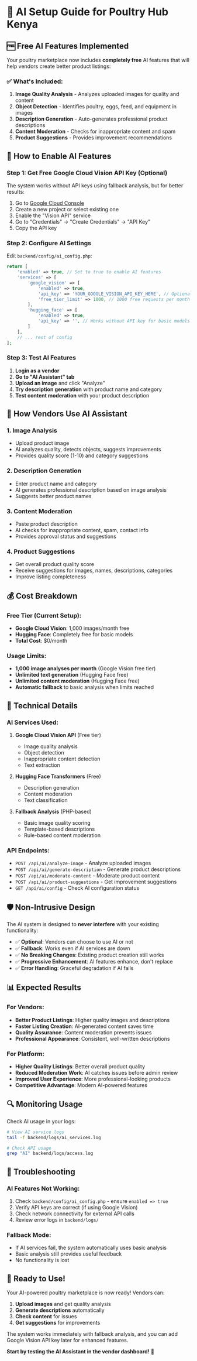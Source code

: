 # 🤖 AI Setup Guide for Poultry Hub Kenya

## 🆓 **Free AI Features Implemented**

Your poultry marketplace now includes **completely free** AI features that will help vendors create better product listings:

### ✅ **What's Included:**
1. **Image Quality Analysis** - Analyzes uploaded images for quality and content
2. **Object Detection** - Identifies poultry, eggs, feed, and equipment in images
3. **Description Generation** - Auto-generates professional product descriptions
4. **Content Moderation** - Checks for inappropriate content and spam
5. **Product Suggestions** - Provides improvement recommendations

## 🚀 **How to Enable AI Features**

### **Step 1: Get Free Google Cloud Vision API Key (Optional)**

The system works without API keys using fallback analysis, but for better results:

1. Go to [Google Cloud Console](https://console.cloud.google.com/)
2. Create a new project or select existing one
3. Enable the "Vision API" service
4. Go to "Credentials" → "Create Credentials" → "API Key"
5. Copy the API key

### **Step 2: Configure AI Settings**

Edit `backend/config/ai_config.php`:

```php
return [
    'enabled' => true, // Set to true to enable AI features
    'services' => [
        'google_vision' => [
            'enabled' => true,
            'api_key' => 'YOUR_GOOGLE_VISION_API_KEY_HERE', // Optional
            'free_tier_limit' => 1000, // 1000 free requests per month
        ],
        'hugging_face' => [
            'enabled' => true,
            'api_key' => '', // Works without API key for basic models
        ]
    ],
    // ... rest of config
];
```

### **Step 3: Test AI Features**

1. **Login as a vendor**
2. **Go to "AI Assistant" tab**
3. **Upload an image** and click "Analyze"
4. **Try description generation** with product name and category
5. **Test content moderation** with your product description

## 🎯 **How Vendors Use AI Assistant**

### **1. Image Analysis**
- Upload product image
- AI analyzes quality, detects objects, suggests improvements
- Provides quality score (1-10) and category suggestions

### **2. Description Generation**
- Enter product name and category
- AI generates professional description based on image analysis
- Suggests better product names

### **3. Content Moderation**
- Paste product description
- AI checks for inappropriate content, spam, contact info
- Provides approval status and suggestions

### **4. Product Suggestions**
- Get overall product quality score
- Receive suggestions for images, names, descriptions, categories
- Improve listing completeness

## 💰 **Cost Breakdown**

### **Free Tier (Current Setup):**
- **Google Cloud Vision**: 1,000 images/month free
- **Hugging Face**: Completely free for basic models
- **Total Cost**: $0/month

### **Usage Limits:**
- **1,000 image analyses per month** (Google Vision free tier)
- **Unlimited text generation** (Hugging Face free)
- **Unlimited content moderation** (Hugging Face free)
- **Automatic fallback** to basic analysis when limits reached

## 🔧 **Technical Details**

### **AI Services Used:**
1. **Google Cloud Vision API** (Free tier)
   - Image quality analysis
   - Object detection
   - Inappropriate content detection
   - Text extraction

2. **Hugging Face Transformers** (Free)
   - Description generation
   - Content moderation
   - Text classification

3. **Fallback Analysis** (PHP-based)
   - Basic image quality scoring
   - Template-based descriptions
   - Rule-based content moderation

### **API Endpoints:**
- `POST /api/ai/analyze-image` - Analyze uploaded images
- `POST /api/ai/generate-description` - Generate product descriptions
- `POST /api/ai/moderate-content` - Moderate product content
- `POST /api/ai/product-suggestions` - Get improvement suggestions
- `GET /api/ai/config` - Check AI configuration status

## 🛡️ **Non-Intrusive Design**

The AI system is designed to **never interfere** with your existing functionality:

- ✅ **Optional**: Vendors can choose to use AI or not
- ✅ **Fallback**: Works even if AI services are down
- ✅ **No Breaking Changes**: Existing product creation still works
- ✅ **Progressive Enhancement**: AI features enhance, don't replace
- ✅ **Error Handling**: Graceful degradation if AI fails

## 📊 **Expected Results**

### **For Vendors:**
- **Better Product Listings**: Higher quality images and descriptions
- **Faster Listing Creation**: AI-generated content saves time
- **Quality Assurance**: Content moderation prevents issues
- **Professional Appearance**: Consistent, well-written descriptions

### **For Platform:**
- **Higher Quality Listings**: Better overall product quality
- **Reduced Moderation Work**: AI catches issues before admin review
- **Improved User Experience**: More professional-looking products
- **Competitive Advantage**: Modern AI-powered features

## 🔍 **Monitoring Usage**

Check AI usage in your logs:
```bash
# View AI service logs
tail -f backend/logs/ai_services.log

# Check API usage
grep "AI" backend/logs/access.log
```

## 🚨 **Troubleshooting**

### **AI Features Not Working:**
1. Check `backend/config/ai_config.php` - ensure `enabled => true`
2. Verify API keys are correct (if using Google Vision)
3. Check network connectivity for external API calls
4. Review error logs in `backend/logs/`

### **Fallback Mode:**
- If AI services fail, the system automatically uses basic analysis
- Basic analysis still provides useful feedback
- No functionality is lost

## 🎉 **Ready to Use!**

Your AI-powered poultry marketplace is now ready! Vendors can:

1. **Upload images** and get quality analysis
2. **Generate descriptions** automatically
3. **Check content** for issues
4. **Get suggestions** for improvements

The system works immediately with fallback analysis, and you can add Google Vision API key later for enhanced features.

**Start by testing the AI Assistant in the vendor dashboard!** 🚀

